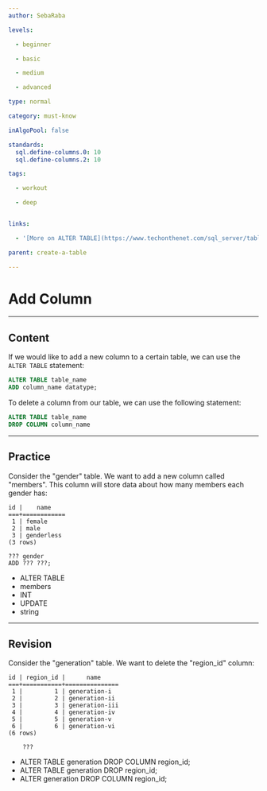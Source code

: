 ```yaml
---
author: SebaRaba

levels:

  - beginner

  - basic

  - medium

  - advanced

type: normal

category: must-know

inAlgoPool: false

standards:
  sql.define-columns.0: 10
  sql.define-columns.2: 10

tags:

  - workout

  - deep


links:

  - '[More on ALTER TABLE](https://www.techonthenet.com/sql_server/tables/alter_table.php){website}'

parent: create-a-table

---
```


# Add Column

---
## Content

If we would like to add a new column to a certain table, we can use the `ALTER TABLE` statement:
```sql
ALTER TABLE table_name
ADD column_name datatype;
```

To delete a column from our table, we can use the following statement:
```sql
ALTER TABLE table_name
DROP COLUMN column_name
```

---
## Practice

Consider the "gender" table. We want to add a new column called "members". This column will store data about how many members each gender has:
```
id |    name    
===+============
 1 | female
 2 | male
 3 | genderless
(3 rows)

??? gender
ADD ??? ???;
```


* ALTER TABLE
* members
* INT
* UPDATE
* string

---
## Revision

Consider the "generation" table. We want to delete the "region_id" column:
```
id | region_id |      name      
===+===========+===============
 1 |         1 | generation-i
 2 |         2 | generation-ii
 3 |         3 | generation-iii
 4 |         4 | generation-iv
 5 |         5 | generation-v
 6 |         6 | generation-vi
(6 rows)

    ???
```

* ALTER TABLE generation DROP COLUMN region_id;
* ALTER TABLE generation DROP region_id;
* ALTER generation DROP COLUMN region_id;
 
